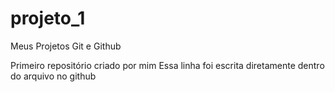 # projeto_1
 Meus Projetos Git e Github

 Primeiro repositório criado por mim
Essa linha foi escrita diretamente dentro do arquivo no github


